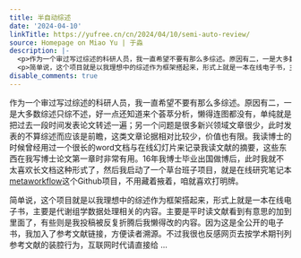 ```yaml
---
title: 半自动综述
date: '2024-04-10'
linkTitle: https://yufree.cn/cn/2024/04/10/semi-auto-review/
source: Homepage on Miao Yu | 于淼
description: |-
  <p>作为一个审过写过综述的科研人员，我一直希望不要有那么多综述。原因有二，一是大多数综述只综不述，好一点还知道来个荟萃分析，懒得连图都没有，单纯就是把过去一段时间发表论文转述一遍；另一个问题是很多新兴领域文章很少，此时发表的不算综述而应该是前瞻，这类文章论据相对比较少，价值也有限。我读博士的时候曾经用过一个很长的word文档与在线幻灯片来记录我读文献的摘要，这些东西在我写博士论文第一章时非常有用。16年我博士毕业出国做博后，此时我就不太喜欢长文档这种形式了，然后我启动了一个草台班子项目，就是在线研究笔记本<a href="https://bookdown.org/yufree/Metabolomics/">metaworkflow</a>这个Github项目，不用藏着掖着，咱就喜欢打明牌。</p>
  <p>简单说，这个项目就是以我理想中的综述作为框架搭起来，形式上就是一本在线电子书，主要是代谢组学数据处理相关的内容。主要是平时读文献看到有意思的加到里面了，有些则是我投稿被反复折腾后我懒得改的内容。因为这是全公开的电子书，我加入了参考文献链接，方便读者溯源。不过我很也反感网页去按学术期刊列参考文献的装腔行为，互联网时代请直接给 ...
disable_comments: true
---
```

<p>作为一个审过写过综述的科研人员，我一直希望不要有那么多综述。原因有二，一是大多数综述只综不述，好一点还知道来个荟萃分析，懒得连图都没有，单纯就是把过去一段时间发表论文转述一遍；另一个问题是很多新兴领域文章很少，此时发表的不算综述而应该是前瞻，这类文章论据相对比较少，价值也有限。我读博士的时候曾经用过一个很长的word文档与在线幻灯片来记录我读文献的摘要，这些东西在我写博士论文第一章时非常有用。16年我博士毕业出国做博后，此时我就不太喜欢长文档这种形式了，然后我启动了一个草台班子项目，就是在线研究笔记本<a href="https://bookdown.org/yufree/Metabolomics/">metaworkflow</a>这个Github项目，不用藏着掖着，咱就喜欢打明牌。</p>
<p>简单说，这个项目就是以我理想中的综述作为框架搭起来，形式上就是一本在线电子书，主要是代谢组学数据处理相关的内容。主要是平时读文献看到有意思的加到里面了，有些则是我投稿被反复折腾后我懒得改的内容。因为这是全公开的电子书，我加入了参考文献链接，方便读者溯源。不过我很也反感网页去按学术期刊列参考文献的装腔行为，互联网时代请直接给 ...
